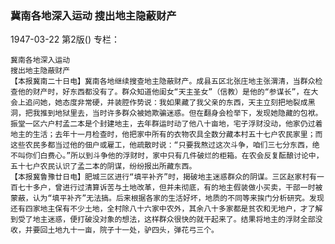 ### 冀南各地深入运动  搜出地主隐蔽财产

1947-03-22
第2版()
专栏：

    冀南各地深入运动
    搜出地主隐蔽财产
    【本报冀南二十日电】冀南各地继续搜查地主隐蔽财产。成县五区北张庄地主张渭清，当群众检查他的财产时，好东西都没有了。群众知道他闺女“天主圣女”（信教）是他的“参谋长”，在大会上追问她，她态度非常硬，并装腔作势说：我如果藏了我父亲的东西，天主立刻把地裂成黑洞，把我推到地狱里去，当时许多群众被她欺骗迷惑。但在翻身会检举下，发现她隐藏的包袱。振堂一区六户村孟二本是个封建地主，去年群运时动了他八十亩地，宅子浮财没动，他家仍过着地主的生活；去年十一月检查时，他把家中所有的衣物农具全数分藏本村五十七户农民家里；而这些农民多都当过他的佃户或雇工，他疏散时说：“只要我熬过这次斗争，咱们三七分东西，绝不叫你们白费心。”所以到斗争他的浮财时，家中只有几件破烂的柜箱。在农会反复酝酿讨论中，五十七户农民认识了孟二本的阴谋，纷纷报出所藏东西。
    【本报冀鲁豫廿日电】肥城三区进行“填平补齐”时，揭破地主迷惑群众的阴谋。三区赵家村有一百七十多户，曾进行过清算诉苦与土地改革，但并未彻底，有的地主假装做小买卖，干部一时被蒙蔽，认为“填平补齐”无法搞。后来根据各家的生活好坏，地质的不同等来挨门分析研究。发现还有四家地主保有不少土地，全村除八十六家中农外，其余八十多家都是贫农和无地户，才了解到受了地主迷惑，便打破没对象的想法，这样群众很快的就干起来了。结果将地主的浮财全部没收，并要回土地九十一亩，院子十一处，驴四头，弹花弓三个。
